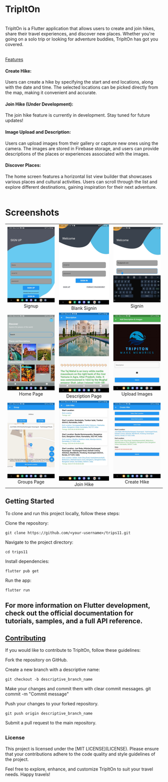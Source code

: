 <h1>TripItOn</h1><br>
TripItOn is a Flutter application that allows users to create and join hikes, share their travel experiences, and discover new places. Whether you're going on a solo trip or looking for adventure buddies, TripItOn has got you covered.<br><br>

<u>Features</u><br>

<h4>Create Hike:</h4> Users can create a hike by specifying the start and end locations, along with the date and time. The selected locations can be picked directly from the map, making it convenient and accurate.<br>

<h4>Join Hike (Under Development):</h4> The join hike feature is currently in development. Stay tuned for future updates!<br>

<h4>Image Upload and Description:</h4> Users can upload images from their gallery or capture new ones using the camera. The images are stored in Firebase storage, and users can provide descriptions of the places or experiences associated with the images.<br>

<h4>Discover Places:</h4> The home screen features a horizontal list view builder that showcases various places and cultural activities. Users can scroll through the list and explore different destinations, gaining inspiration for their next adventure.<br>
<br><h1>Screenshots</h1>
<table>
  <tr>
    <td align="center">
      <img src="finalapp/screenshots/signup.jpg" alt="Signup" width="200">
      <br>
      Signup
    </td>
    <td align="center">
      <img src="finalapp/screenshots/signinnill.jpg" alt="Signin blank" width="200">
      <br>
      Blank Signin
    </td>
    <td align="center">
      <img src="finalapp/screenshots/signin.jpg" alt="Signin" width="200">
      <br>
        Signin
    </td>
  </tr>
  <tr>
    <td align="center">
      <img src="finalapp/screenshots/homepage.jpg" alt="Create Hike" width="200">
      <br>
        Home Page
    </td>
    <td align="center">
      <img src="finalapp/screenshots/tajdescription.jpg" alt="Description Page" width="200">
      <br>
        Description Page
    </td>
    <td align="center">
      <img src="finalapp/screenshots/uploadimage.jpg" alt="Upload images" width="200">
      <br>
        Upload Images
    </td>
  </tr>
  <tr>
    <td align="center">
      <img src="finalapp/screenshots/groupspage.jpg" alt="Groups Page" width="200">
      <br>
        Groups Page
    </td>
    <td align="center">
      <img src="finalapp/screenshots/joinhike.jpg" alt="Join Hike" width="200">
      <br>
        Join Hike
    </td>
    <td align="center">
      <img src="finalapp/screenshots/createhike.jpg" alt="Create Hike" width="200">
      <br>
        Create Hike
    </td>
  </tr>
</table>

<h2>Getting Started</h2>
To clone and run this project locally, follow these steps:

Clone the repository:

    git clone https://github.com/<your-username>/trips11.git

Navigate to the project directory:

    cd trips11

Install dependencies:

    flutter pub get

Run the app:

    flutter run

<h2>For more information on Flutter development, check out the official documentation for tutorials, samples, and a full API reference.
</h2>
<h2><u>Contributing</u></h2>
If you would like to contribute to TripItOn, follow these guidelines:

Fork the repository on GitHub.

Create a new branch with a descriptive name:

    git checkout -b descriptive_branch_name

Make your changes and commit them with clear commit messages.
git commit -m "Commit message"

Push your changes to your forked repository.

    git push origin descriptive_branch_name

Submit a pull request to the main repository.

##

<h3>License</h3>
This project is licensed under the [MIT LICENSE](LICENSE).
Please ensure that your contributions adhere to the code quality and style guidelines of the project.

Feel free to explore, enhance, and customize TripItOn to suit your travel needs. Happy travels!
